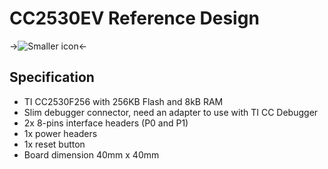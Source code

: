 # CC2530EV Reference Design

->![Smaller icon](https://github.com/SMACproject/SMAC-Schematics-and-PCB-layouts/tree/master/Development-Boards/2530EV/CC2530EV.JPG)<-

## Specification
- TI CC2530F256 with 256KB Flash and 8kB RAM
- Slim debugger connector, need an adapter to use with TI CC Debugger
- 2x 8-pins interface headers (P0 and P1)
- 1x power headers
- 1x reset button
- Board dimension 40mm x 40mm